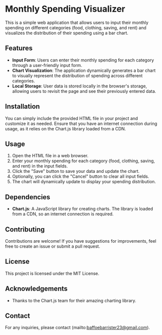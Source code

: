 # Monthly Spending Visualizer

This is a simple web application that allows users to input their monthly spending on different categories (food, clothing, saving, and rent) and visualizes the distribution of their spending using a bar chart.

## Features

- **Input Form**: Users can enter their monthly spending for each category through a user-friendly input form.
- **Chart Visualization**: The application dynamically generates a bar chart to visually represent the distribution of spending across different categories.
- **Local Storage**: User data is stored locally in the browser's storage, allowing users to revisit the page and see their previously entered data.

## Installation

You can simply include the provided HTML file in your project and customize it as needed. Ensure that you have an internet connection during usage, as it relies on the Chart.js library loaded from a CDN.

## Usage

1. Open the HTML file in a web browser.
2. Enter your monthly spending for each category (food, clothing, saving, and rent) in the input fields.
3. Click the "Save" button to save your data and update the chart.
4. Optionally, you can click the "Cancel" button to clear all input fields.
5. The chart will dynamically update to display your spending distribution.

## Dependencies

- **Chart.js**: A JavaScript library for creating charts. The library is loaded from a CDN, so an internet connection is required.

## Contributing

Contributions are welcome! If you have suggestions for improvements, feel free to create an issue or submit a pull request.

## License

This project is licensed under the MIT License.

## Acknowledgements

- Thanks to the Chart.js team for their amazing charting library.

## Contact

For any inquiries, please contact (mailto:baffoebarrister23@gmail.com).
